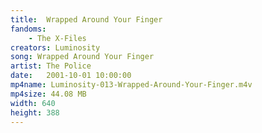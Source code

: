 ```yaml
---
title:  Wrapped Around Your Finger
fandoms:
    - The X-Files
creators: Luminosity
song: Wrapped Around Your Finger
artist: The Police
date:   2001-10-01 10:00:00
mp4name: Luminosity-013-Wrapped-Around-Your-Finger.m4v
mp4size: 44.08 MB
width: 640
height: 388
---
```



  